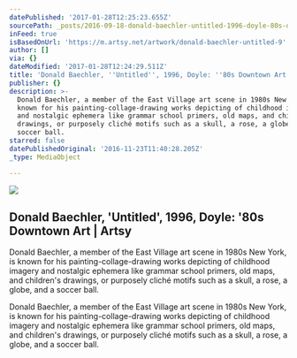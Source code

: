 ```yaml
---
datePublished: '2017-01-28T12:25:23.655Z'
sourcePath: _posts/2016-09-18-donald-baechler-untitled-1996-doyle-80s-downtown-art.md
inFeed: true
isBasedOnUrl: 'https://m.artsy.net/artwork/donald-baechler-untitled-9'
author: []
via: {}
dateModified: '2017-01-28T12:24:29.511Z'
title: 'Donald Baechler, ''Untitled'', 1996, Doyle: ''80s Downtown Art | Artsy'
publisher: {}
description: >-
  Donald Baechler, a member of the East Village art scene in 1980s New York, is
  known for his painting-collage-drawing works depicting of childhood imagery
  and nostalgic ephemera like grammar school primers, old maps, and children's
  drawings, or purposely cliché motifs such as a skull, a rose, a globe, and a
  soccer ball.
starred: false
datePublishedOriginal: '2016-11-23T11:40:28.205Z'
_type: MediaObject

---
```

<article style=""><img src="https://imgflo.herokuapp.com/graph/2b2431f8e7ba7b0/8699827818dc67181db387917dee95e5/noop.jpg?input=https%3A%2F%2Fd32dm0rphc51dk.cloudfront.net%2FINsIw7EAzp8NyFojwr8afw%2Fnormalized.jpg" /><h1>Donald Baechler, 'Untitled', 1996, Doyle: '80s Downtown Art | Artsy</h1><p>Donald Baechler, a member of the East Village art scene in 1980s New York, is known for his painting-collage-drawing works depicting of childhood imagery and nostalgic ephemera like grammar school primers, old maps, and children's drawings, or purposely cliché motifs such as a skull, a rose, a globe, and a soccer ball.</p></article>

Donald Baechler, a member of the East Village art scene in 1980s New York, is known for his painting-collage-drawing works depicting of childhood imagery and nostalgic ephemera like grammar school primers, old maps, and children's drawings, or purposely cliché motifs such as a skull, a rose, a globe, and a soccer ball.